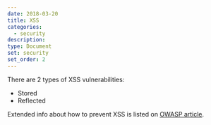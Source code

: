 ```yaml
---
date: 2018-03-20
title: XSS
categories:
  - security
description:
type: Document
set: security
set_order: 2
---
```


There are 2 types of XSS vulnerabilities:

* Stored
* Reflected

Extended info about how to prevent XSS is listed on [OWASP article](https://www.owasp.org/index.php/XSS_(Cross_Site_Scripting)_Prevention_Cheat_Sheet).